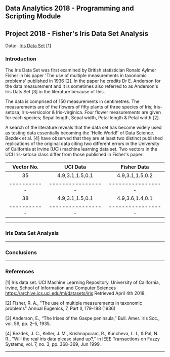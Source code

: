 ## Data Analytics 2018 - Programming and Scripting Module 
## Project 2018 - Fisher's Iris Data Set Analysis

Data:- [Iris Data Set](IrisData/iris.data.txt) [1]

### Introduction

The Iris Data Set was first examined by British statistician Ronald Aylmer Fisher in his paper 'The use of multiple measurements in taxonomic problems' published in 1936 [2]. In the paper he credits Dr E. Anderson for the data measurement and it is sometimes also referred to as Anderson's Iris Dats Set [3] in the literature because of this.

The data is comprised of 150 measurements in centimetres. The measurements are of the flowers of fifty plants of three species of Iris; Iris-setosa, Iris-versicolor & Iris-virginica. Four flower measurements are given for each species; Sepal length, Sepal width, Petal length & Petal width [2].

A search of the literature reveals that the data set has become widely used as testing data essentially becoming the 'Hello World!' of Data Science. Bezdek et al. [4] have observed that they are at least two distinct published replications of the original data citing two different errors in the University of California at Irvine (UCI) machine learning data set. Two vectors in the UCI Iris-setosa class differ from those published in Fisher's paper:
 
 | Vector No.| UCI Data        | Fisher Data     |
 |:---------:|:---------------:|:---------------:|
 |35         | 4.9,3.1,1.5,0.1 | 4.9,3.1,1.5,0.2 |
 |-----------|-----------------|-----------------|
 |38         | 4.9,3.1,1.5,0.1 | 4.9,3.6,1.4,0.1 |
 |-----------|-----------------|-----------------|

---
### Iris Data Set Analysis

---
### Conclusions

---
### References

[1] Iris data set. UCI Machine Learning Repository. 
	University of California, Irvine, School of Information and Computer Sciences
	https://archive.ics.uci.edu/ml/datasets/iris Retrieved April 4th 2018.

[2] Fisher, R. A., "The use of multiple measurements in taxonomic problems" Annual Eugenics, 7, Part II, 179-188 (1936)

[3] Anderson, E., “The Irises of the Gaspe peninsula,” Bull. Amer. Iris Soc., vol.  59,  pp.  2–5,  1935.

[4] Bezdek, J. C., Keller, J. M., Krishnapuram, R., Kuncheva, L. I., & Pal, N. R., "Will the real iris data please stand up?," in IEEE Transactions on Fuzzy Systems, vol. 7, no. 3, pp. 368-369, Jun 1999.

---